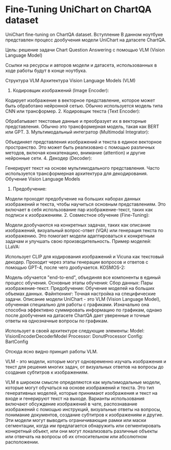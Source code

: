 # Fine-Tuning UniChart on ChartQA dataset

UniChart fine-tuning on ChartQA dataset.
Вступление
В данном ноутбуке представлен процесс дообучения модели UniChart на датасете ChartQA.

Цель: решение задачи Chart Question Answering с помощью VLM (Vision Language Model)

Ссылки на ресурсы и авторов модели и датасета, использованных в ходе работы будут в конце ноутбука.

Структура VLM
Архитектура Vision Language Models (VLM)
1. Кодировщик изображений (Image Encoder):

Кодирует изображение в векторное представление, которое может быть обработано нейронной сетью. Обычно используется модель типа CNN или трансформер.
2. Кодировщик текста (Text Encoder):

Обрабатывает текстовые данные и преобразует их в векторные представления. Обычно это трансформерная модель, такая как BERT или GPT.
3. Мультимодальный интегратор (Multimodal Integrator):

Объединяет представления изображений и текста в единое векторное пространство. Это может быть реализовано с помощью различных методов, включая конкатенацию, внимание (attention) и другие нейронные сети.
4. Декодер (Decoder):

Генерирует текст на основе мультимодального представления. Часто используется трансформерная архитектура для декодирования.
Обучение Vision Language Models
1. Предобучение:

Модели проходят предобучение на больших наборах данных изображений и текста, чтобы научиться основным представлениям. Это включает в себя использование пар изображение-текст, таких как подписи к изображениям.
2. Совместное обучение (Fine-Tuning):

Модели дообучаются на конкретных задачах, таких как описание изображений, визуальный вопрос-ответ (VQA) или генерация текста по изображению. Это помогает модели адаптироваться к конкретным задачам и улучшать свою производительность.
Пример моделей:
LLaVA:

Использует CLIP для кодирования изображений и Vicuna как текстовый декодер. Проходит через этапы генерации вопросов и ответов с помощью GPT-4, после чего дообучается.
KOSMOS-2:

Модель обучается "end-to-end", объединяя все компоненты в единый процесс обучения.
Основные этапы обучения:
Сбор данных: Пары изображение-текст.
Предобучение: Обучение моделей на больших объемах данных.
Файнтюнинг: Точная настройка на специфические задачи.
Описание модели
UniChart - это VLM (Vision Language Model), обученная специально для работы с графиками. Изначально она способна эффективно суммировать информацию по графикам, однако после дообучения на датасете ChartQA дает уверенные и точные ответы на однозначные вопросы по графикам.

Использует в своей архитектуре следующие элементы: Model: VisionEncoderDecoderModel Processor: DonutProcessor Config: BartConfig

Отсюда ясно видно принцип работы VLM.

VLM - это модели, которые могут одновременно изучать изображения и текст для решения многих задач, от визуальных ответов на вопросы до создания субтитров к изображениям.

VLM в широком смысле определяются как мультимодальные модели, которые могут обучаться на основе изображений и текста. Это тип генеративных моделей, которые принимают изображения и текст на входе и генерируют текст на выходе. Варианты использования включают обсуждение изображений в чате, распознавание изображений с помощью инструкций, визуальные ответы на вопросы, понимание документов, создание субтитров к изображениям и другие. Эти модели могут выводить ограничивающие рамки или маски сегментации, когда им предлагается обнаружить или сегментировать конкретный объект, или они могут локализовать различные объекты или отвечать на вопросы об их относительном или абсолютном расположении.
